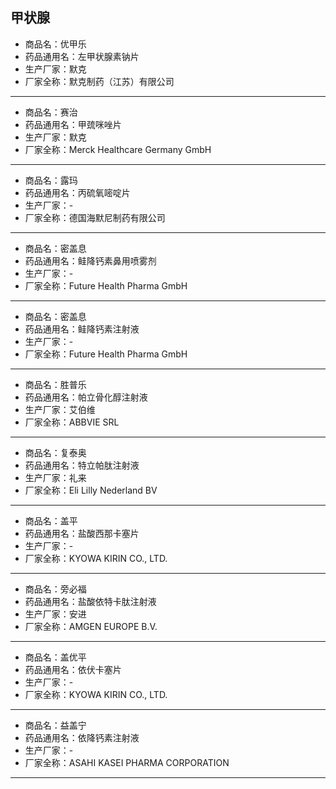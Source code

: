 ##  甲状腺

- 商品名：优甲乐
- 药品通用名：左甲状腺素钠片
- 生产厂家：默克
- 厂家全称：默克制药（江苏）有限公司

---

- 商品名：赛治
- 药品通用名：甲巯咪唑片
- 生产厂家：默克
- 厂家全称：Merck Healthcare Germany GmbH

---

- 商品名：露玛
- 药品通用名：丙硫氧嘧啶片
- 生产厂家：-
- 厂家全称：德国海默尼制药有限公司

---

- 商品名：密盖息
- 药品通用名：鲑降钙素鼻用喷雾剂
- 生产厂家：-
- 厂家全称：Future Health Pharma GmbH

---

- 商品名：密盖息
- 药品通用名：鲑降钙素注射液
- 生产厂家：-
- 厂家全称：Future Health Pharma GmbH

---

- 商品名：胜普乐
- 药品通用名：帕立骨化醇注射液
- 生产厂家：艾伯维
- 厂家全称：ABBVIE SRL

---

- 商品名：复泰奥
- 药品通用名：特立帕肽注射液
- 生产厂家：礼来
- 厂家全称：Eli Lilly Nederland BV

---

- 商品名：盖平
- 药品通用名：盐酸西那卡塞片
- 生产厂家：-
- 厂家全称：KYOWA KIRIN CO., LTD.

---

- 商品名：旁必福
- 药品通用名：盐酸依特卡肽注射液
- 生产厂家：安进
- 厂家全称：AMGEN EUROPE B.V.

---

- 商品名：盖优平
- 药品通用名：依伏卡塞片
- 生产厂家：-
- 厂家全称：KYOWA KIRIN CO., LTD.

---

- 商品名：益盖宁
- 药品通用名：依降钙素注射液
- 生产厂家：-
- 厂家全称：ASAHI KASEI PHARMA CORPORATION

---
